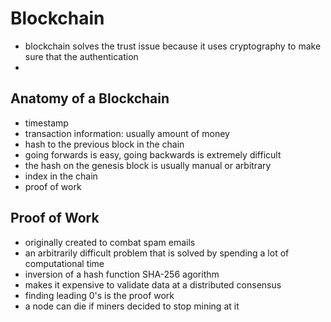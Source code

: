 # Blockchain

- blockchain solves the trust issue because it uses cryptography to make sure that the authentication
-

## Anatomy of a Blockchain

- timestamp
- transaction information: usually amount of money
- hash to the previous block in the chain
- going forwards is easy, going backwards is extremely difficult
- the hash on the genesis block is usually manual or arbitrary
- index in the chain
- proof of work

## Proof of Work

- originally created to combat spam emails
- an arbitrarily difficult problem that is solved by spending a lot of computational time
- inversion of a hash function SHA-256 agorithm
- makes it expensive to validate data at a distributed consensus
- finding leading 0's is the proof work
- a node can die if miners decided to stop mining at it
